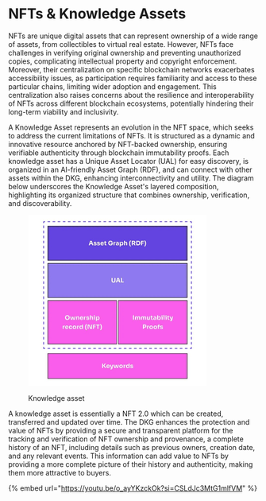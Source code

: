 # NFTs & Knowledge Assets

NFTs are unique digital assets that can represent ownership of a wide range of assets, from collectibles to virtual real estate. However, NFTs face challenges in verifying original ownership and preventing unauthorized copies, complicating intellectual property and copyright enforcement. Moreover, their centralization on specific blockchain networks exacerbates accessibility issues, as participation requires familiarity and access to these particular chains, limiting wider adoption and engagement. This centralization also raises concerns about the resilience and interoperability of NFTs across different blockchain ecosystems, potentially hindering their long-term viability and inclusivity.

A Knowledge Asset represents an evolution in the NFT space, which seeks to address the current limitations of NFTs. It is structured as a dynamic and innovative resource anchored by NFT-backed ownership, ensuring verifiable authenticity through blockchain immutability proofs. Each knowledge asset has a Unique Asset Locator (UAL) for easy discovery, is organized in an AI-friendly Asset Graph (RDF), and can connect with other assets within the DKG, enhancing interconnectivity and utility. The diagram below underscores the Knowledge Asset's layered composition, highlighting its organized structure that combines ownership, verification, and discoverability.

<figure><img src="../../.gitbook/assets/image (1) (1) (1) (1) (1) (1) (1).png" alt="" width="360"><figcaption><p>Knowledge asset</p></figcaption></figure>

A knowledge asset is essentially a NFT 2.0 which can be created, transferred and updated over time. The DKG enhances the protection and value of NFTs by providing a secure and transparent platform for the tracking and verification of NFT ownership and provenance, a complete history of an NFT, including details such as previous owners, creation date, and any relevant events. This information can add value to NFTs by providing a more complete picture of their history and authenticity, making them more attractive to buyers.

{% embed url="https://youtu.be/o_ayYKzckOk?si=CSLdJc3MtG1mlfVM" %}
